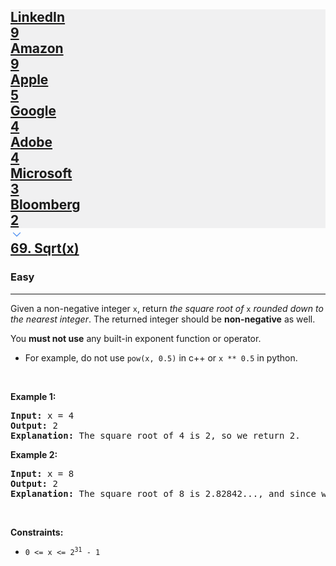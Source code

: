 <h2><a href="https://leetcode.com/problems/sqrtx/"><div id="big-omega-company-tags"><div id="big-omega-topbar"><div class="companyTagsContainer" style="overflow-x: scroll; flex-wrap: nowrap;"><div class="companyTagsContainer--tag" style="background-color: rgba(0, 10, 32, 0.05);"><div>LinkedIn</div><div class="companyTagsContainer--tagOccurence">9</div></div><div class="companyTagsContainer--tag" style="background-color: rgba(0, 10, 32, 0.05);"><div>Amazon</div><div class="companyTagsContainer--tagOccurence">9</div></div><div class="companyTagsContainer--tag" style="background-color: rgba(0, 10, 32, 0.05);"><div>Apple</div><div class="companyTagsContainer--tagOccurence">5</div></div><div class="companyTagsContainer--tag" style="background-color: rgba(0, 10, 32, 0.05);"><div>Google</div><div class="companyTagsContainer--tagOccurence">4</div></div><div class="companyTagsContainer--tag" style="background-color: rgba(0, 10, 32, 0.05);"><div>Adobe</div><div class="companyTagsContainer--tagOccurence">4</div></div><div class="companyTagsContainer--tag" style="background-color: rgba(0, 10, 32, 0.05);"><div>Microsoft</div><div class="companyTagsContainer--tagOccurence">3</div></div><div class="companyTagsContainer--tag" style="background-color: rgba(0, 10, 32, 0.05);"><div>Bloomberg</div><div class="companyTagsContainer--tagOccurence">2</div></div></div><div class="companyTagsContainer--chevron"><div><svg version="1.1" id="icon" xmlns="http://www.w3.org/2000/svg" xmlns:xlink="http://www.w3.org/1999/xlink" x="0px" y="0px" viewBox="0 0 32 32" fill="#4087F1" xml:space="preserve" style="width: 20px;"><polygon points="16,22 6,12 7.4,10.6 16,19.2 24.6,10.6 26,12 "></polygon><rect id="_x3C_Transparent_Rectangle_x3E_" class="st0" fill="none" width="32" height="32"></rect></svg></div></div></div></div>69. Sqrt(x)</a></h2><h3>Easy</h3><hr><div><p>Given a non-negative integer <code>x</code>, return <em>the square root of </em><code>x</code><em> rounded down to the nearest integer</em>. The returned integer should be <strong>non-negative</strong> as well.</p>

<p>You <strong>must not use</strong> any built-in exponent function or operator.</p>

<ul>
	<li>For example, do not use <code>pow(x, 0.5)</code> in c++ or <code>x ** 0.5</code> in python.</li>
</ul>

<p>&nbsp;</p>
<p><strong class="example">Example 1:</strong></p>

<pre><strong>Input:</strong> x = 4
<strong>Output:</strong> 2
<strong>Explanation:</strong> The square root of 4 is 2, so we return 2.
</pre>

<p><strong class="example">Example 2:</strong></p>

<pre><strong>Input:</strong> x = 8
<strong>Output:</strong> 2
<strong>Explanation:</strong> The square root of 8 is 2.82842..., and since we round it down to the nearest integer, 2 is returned.
</pre>

<p>&nbsp;</p>
<p><strong>Constraints:</strong></p>

<ul>
	<li><code>0 &lt;= x &lt;= 2<sup>31</sup> - 1</code></li>
</ul>
</div>